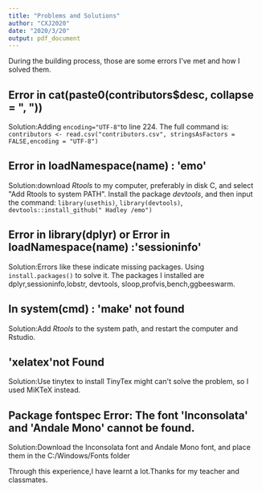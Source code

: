 ```yaml
---
title: "Problems and Solutions"
author: "CXJ2020"
date: "2020/3/20"
output: pdf_document
---
```

During the building process, those are some errors I've met and how I solved them.

## Error in cat(paste0(contributors$desc, collapse = ", "))

Solution:Adding `encoding="UTF-8"`to line 224.
The full command is: `contributors <- read.csv("contributors.csv", stringsAsFactors = FALSE,encoding = "UTF-8")`

## Error in loadNamespace(name) : 'emo'

Solution:download *Rtools* to my computer, preferably in disk C, and select "Add Rtools to system PATH". Install the package *devtools*, and then input the command: `library(usethis)`, `library(devtools)`, `devtools::install_github(" Hadley /emo")`

## Error in library(dplyr) or Error in loadNamespace(name) :'sessioninfo'

Solution:Errors like these indicate missing packages. Using `install.packages()` to solve it. The packages I installed are dplyr,sessioninfo,lobstr, devtools, sloop,profvis,bench,ggbeeswarm.

## In system(cmd) : 'make' not found

Solution:Add *Rtools* to the system path, and restart the computer and Rstudio.

## 'xelatex'not Found
Solution:Use tinytex to install TinyTex might can't solve the problem, so I used MiKTeX instead.

## Package fontspec Error: The font 'Inconsolata' and 'Andale Mono' cannot be found.
Solution:Download the Inconsolata font and Andale Mono font, and place them in the C:/Windows/Fonts folder

Through this experience,I have learnt a lot.Thanks for my teacher and classmates.
